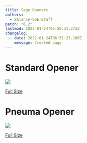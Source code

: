 ```yaml
---
title: Sage Openers
authors:
  - Balance-SGE-Staff
patch: "6.2"
lastmod: 2022-01-24T06:50:31.275Z
changelog:
  - date: 2022-01-24T06:51:23.100Z
    message: Created page
---
```

# Standard Opener

![](https://www.thebalanceffxiv.com/img/sge_standard.png)

[Full Size](https://www.thebalanceffxiv.com/img/sge_standard.png)

# Pneuma Opener

![](https://www.thebalanceffxiv.com/img/sge-pneuma.png)

[Full Size](https://www.thebalanceffxiv.com/img/sge-pneuma.png)
